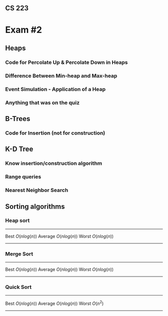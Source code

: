 
## CS 223

# Exam #2


## Heaps

### Code for Percolate Up & Percolate Down in Heaps


### Difference Between Min-heap and Max-heap

### Event Simulation - Application of a Heap

### Anything that was on the quiz

## B-Trees

### Code for Insertion (not for construction)

## K-D Tree

### Know insertion/construction algorithm


### Range queries

### Nearest Neighbor Search


## Sorting algorithms

### Heap sort
--------   --------------
Best        $O(n log(n))$
Average     $O(n log(n))$
Worst       $O(n log(n))$
--------   --------------

### Merge Sort
--------  --------------
Best       $O(n log(n))$
Average    $O(n log(n))$
Worst      $O(n log(n))$
--------  --------------

### Quick Sort

-------  -------------
Best     $O(n log(n))$
Average  $O(n log(n))$
Worst    $O(n^2)$
-------  -------------


